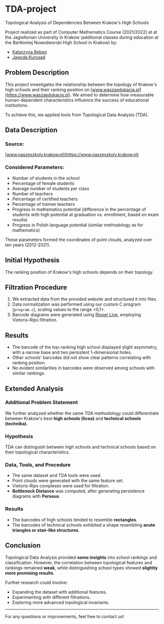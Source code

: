 # TDA-project
Topological Analysis of Dependencies Between Krakow's High Schools

Project realized as part of Computer Mathematics Course (2021/2022) at at the Jagiellonian University in Krakow (additional classes during education at the Bartłomiej Nowodworski High School in Krakow) by:
- [Katarzyna Bęben](https://github.com/kasiabeben10)
- [Jagoda Kurosad](https://github.com/jagodakurosad)

## Problem Description
This project investigates the relationship between the topology of Krakow's high schools and their ranking position on [www.waszaedukacja.pl](https://www.waszaedukacja.pl). We aimed to determine how measurable human-dependent characteristics influence the success of educational institutions.

To achieve this, we applied tools from Topological Data Analysis (TDA).

## Data Description
### Source:
[www.naszeszkoly.krakow.pl](https://www.naszeszkoly.krakow.pl)

### Considered Parameters:
- Number of students in the school
- Percentage of female students
- Average number of students per class
- Number of teachers
- Percentage of certified teachers
- Percentage of trainee teachers
- Progress in mathematics potential (difference in the percentage of students with high potential at graduation vs. enrollment, based on exam results)
- Progress in Polish language potential (similar methodology as for mathematics)

These parameters formed the coordinates of point clouds, analyzed over ten years (2012-2021).

## Initial Hypothesis
The ranking position of Krakow's high schools depends on their topology.

## Filtration Procedure
1. We extracted data from the provided website and structured it into files.
2. Data normalization was performed using our custom C program (`program.c`), scaling values to the range <0,1>.
3. Barcode diagrams were generated using [Ripser Live](https://live.ripser.org), employing Vietoris-Rips filtration.

## Results
- The barcode of the top-ranking high school displayed slight asymmetry, with a narrow base and two persistent 1-dimensional holes.
- Other schools' barcodes did not show clear patterns correlating with ranking position.
- No evident similarities in barcodes were observed among schools with similar rankings.

## Extended Analysis
### Additional Problem Statement
We further analyzed whether the same TDA methodology could differentiate between Krakow's best **high schools (licea)** and **technical schools (technika).**

### Hypothesis
TDA can distinguish between high schools and technical schools based on their topological characteristics.

### Data, Tools, and Procedure
- The same dataset and TDA tools were used.
- Point clouds were generated with the same feature set.
- Vietoris-Rips complexes were used for filtration.
- **Bottleneck Distance** was computed, after generating persistence diagrams with **Perseus**.

### Results
- The barcodes of high schools tended to resemble **rectangles**.
- The barcodes of technical schools exhibited a shape resembling **acute triangles or stair-like structures**.

## Conclusion
Topological Data Analysis provided **some insights** into school rankings and classification. However, the correlation between topological features and rankings remained **weak**, while distinguishing school types showed **slightly more promising results**.

Further research could involve:
- Expanding the dataset with additional features.
- Experimenting with different filtrations.
- Exploring more advanced topological invariants.

---
For any questions or improvements, feel free to contact us!

